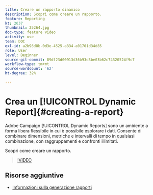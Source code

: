 ```yaml
---
title: Creare un rapporto dinamico
description: Scopri come creare un rapporto.
feature: Reporting
kt: 2037
thumbnail: 25264.jpg
doc-type: feature video
activity: use
team: DOC
exl-id: a2b93d8b-0d3e-4525-a334-a01701d34d85
role: User
level: Beginner
source-git-commit: 89df23d00913d36b93d3be03b62c74320524f9c7
workflow-type: tm+mt
source-wordcount: '62'
ht-degree: 32%

---
```


# Crea un [!UICONTROL Dynamic Report]{#creating-a-report}

Adobe Campaign [!UICONTROL Dynamic Reports] sono un ambiente a forma libera flessibile in cui è possibile esplorare i dati. Consente di combinare dimensioni, metriche e intervalli di tempo in qualsiasi combinazione, con raggruppamenti e confronti illimitati.

Scopri come creare un rapporto.

>[!VIDEO](https://video.tv.adobe.com/v/25264/?quality=12&learn=on)

## Risorse aggiuntive

* [Informazioni sulla generazione rapporti](https://experienceleague.adobe.com/docs/campaign-standard/using/reporting/about-reporting/about-dynamic-reports.html?lang=en)
